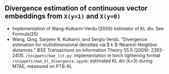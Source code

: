 ## Divergence estimation of continuous vector embeddings from `X(y=1)` and `X(y=0)`
- Implementation of Wang-Kulkarni-Verdu (2009) estimator of KL div. See Formula(25)
- Wang, Qing, Sanjeev R. Kulkarni, and Sergio Verdú. "Divergence estimation for multidimensional densities via $ k $-Nearest-Neighbor distances." IEEE Transactions on Information Theory 55.5 (2009): 2392-2405.
  `/snippets/mae_lit.py`: implementation in torch lightening format
  `/snippets/mae_kl_divergence.ipynb`: estimated KL div (k=3) during MTAE, measured on PTB-XL
